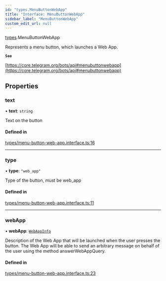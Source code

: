 ```yaml
---
id: "types.MenuButtonWebApp"
title: "Interface: MenuButtonWebApp"
sidebar_label: "MenuButtonWebApp"
custom_edit_url: null
---
```


[types](../modules/types.md).MenuButtonWebApp

Represents a menu button, which launches a Web App.

**`See`**

[https://core.telegram.org/bots/api#menubuttonwebapp](https://core.telegram.org/bots/api#menubuttonwebapp)

## Properties

### text

• **text**: `string`

Text on the button

#### Defined in

[types/menu-button-web-app.interface.ts:16](https://github.com/DeityLamb/telegramjs/blob/32b4cca/packages/common/lib/interfaces/types/menu-button-web-app.interface.ts#L16)

___

### type

• **type**: ``"web_app"``

Type of the button, must be web_app

#### Defined in

[types/menu-button-web-app.interface.ts:11](https://github.com/DeityLamb/telegramjs/blob/32b4cca/packages/common/lib/interfaces/types/menu-button-web-app.interface.ts#L11)

___

### webApp

• **webApp**: [`WebAppInfo`](types.WebAppInfo.md)

Description of the Web App that will be launched when the user presses the
button. The Web App will be able to send an arbitrary message on behalf of the
user using the method answerWebAppQuery.

#### Defined in

[types/menu-button-web-app.interface.ts:23](https://github.com/DeityLamb/telegramjs/blob/32b4cca/packages/common/lib/interfaces/types/menu-button-web-app.interface.ts#L23)
